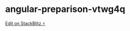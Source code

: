 # angular-preparison-vtwg4q

[Edit on StackBlitz ⚡️](https://stackblitz.com/edit/angular-preparison-vtwg4q)